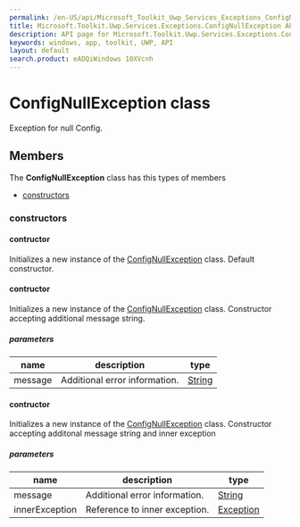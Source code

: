 ```yaml
---
permalink: /en-US/api/Microsoft_Toolkit_Uwp_Services_Exceptions_ConfigNullException.htm
title: Microsoft.Toolkit.Uwp.Services.Exceptions.ConfigNullException API 
description: API page for Microsoft.Toolkit.Uwp.Services.Exceptions.ConfigNullException
keywords: windows, app, toolkit, UWP, API
layout: default
search.product: eADQiWindows 10XVcnh
---
```



# ConfigNullException class

Exception for null Config.

## Members

The **ConfigNullException** class has this types of members

* [constructors](#constructors)

### constructors

#### contructor

Initializes a new instance of the [ConfigNullException](Microsoft_Toolkit_Uwp_Services_Exceptions_ConfigNullException.htm) class. Default constructor.

#### contructor

Initializes a new instance of the [ConfigNullException](Microsoft_Toolkit_Uwp_Services_Exceptions_ConfigNullException.htm) class. Constructor accepting additional message string.

##### parameters



| name | description | type || --- | --- | --- || message | Additional error information. | [String](https://msdn.microsoft.com/library/windows/apps/System.String) |
#### contructor

Initializes a new instance of the [ConfigNullException](Microsoft_Toolkit_Uwp_Services_Exceptions_ConfigNullException.htm) class. Constructor accepting additonal message string and inner exception

##### parameters



| name | description | type || --- | --- | --- || message | Additional error information. | [String](https://msdn.microsoft.com/library/windows/apps/System.String) || innerException | Reference to inner exception. | [Exception](https://msdn.microsoft.com/library/windows/apps/System.Exception) |